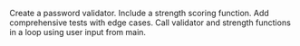 Create a password validator. Include a strength scoring function. Add comprehensive tests with edge cases. Call validator and strength functions in a loop using user input from main.
